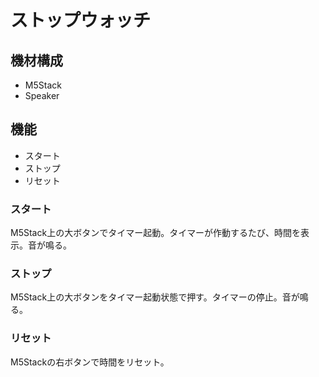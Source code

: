 # ストップウォッチ
## 機材構成
* M5Stack
* Speaker
## 機能
* スタート
* ストップ
* リセット
### スタート
M5Stack上の大ボタンでタイマー起動。タイマーが作動するたび、時間を表示。音が鳴る。
### ストップ
M5Stack上の大ボタンをタイマー起動状態で押す。タイマーの停止。音が鳴る。
### リセット
M5Stackの右ボタンで時間をリセット。
